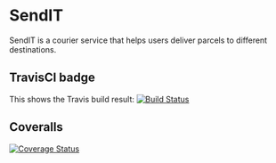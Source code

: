 # SendIT
SendIT is a courier service that helps users deliver parcels to different destinations. 

## TravisCI badge
This shows the Travis build result: [![Build Status](https://travis-ci.com/Je-ni/SendIT.svg?branch=master)](https://travis-ci.com/Je-ni/SendIT)
## Coveralls
[![Coverage Status](https://coveralls.io/repos/github/Je-ni/SendIT/badge.svg?branch=master)](https://coveralls.io/github/Je-ni/SendIT?branch=coverall)
